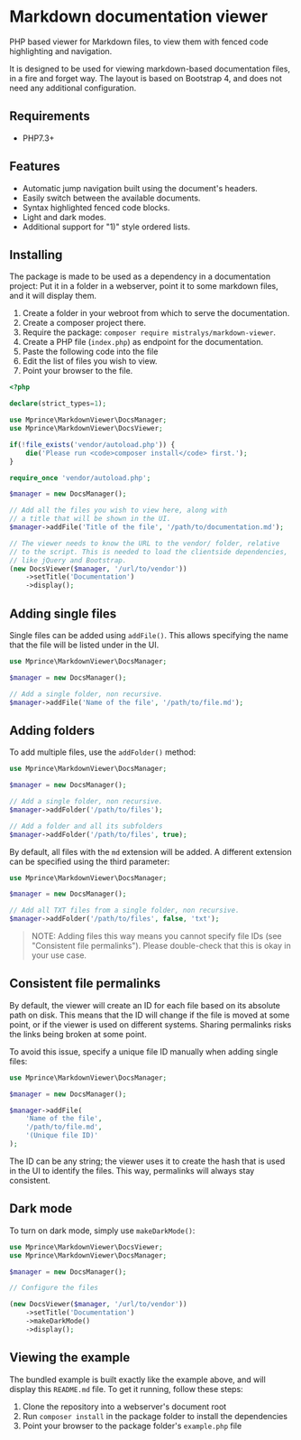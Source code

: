 # Markdown documentation viewer

PHP based viewer for Markdown files, to view them with fenced code highlighting and navigation. 

It is designed to be used for viewing markdown-based documentation files, in a fire and forget
way. The layout is based on Bootstrap 4, and does not need any additional configuration.

## Requirements

- PHP7.3+

## Features

- Automatic jump navigation built using the document's headers.
- Easily switch between the available documents.
- Syntax highlighted fenced code blocks.
- Light and dark modes. 
- Additional support for "1)" style ordered lists.

## Installing

The package is made to be used as a dependency in a documentation project:
Put it in a folder in a webserver, point it to some markdown files, and it
will display them.

1) Create a folder in your webroot from which to serve the documentation.
2) Create a composer project there.
3) Require the package: `composer require mistralys/markdown-viewer`.
4) Create a PHP file (`index.php`) as endpoint for the documentation.
5) Paste the following code into the file
6) Edit the list of files you wish to view.
7) Point your browser to the file.

```php
<?php

declare(strict_types=1);

use Mprince\MarkdownViewer\DocsManager;
use Mprince\MarkdownViewer\DocsViewer;

if(!file_exists('vendor/autoload.php')) {
    die('Please run <code>composer install</code> first.');
}

require_once 'vendor/autoload.php';

$manager = new DocsManager();

// Add all the files you wish to view here, along with
// a title that will be shown in the UI. 
$manager->addFile('Title of the file', '/path/to/documentation.md');

// The viewer needs to know the URL to the vendor/ folder, relative
// to the script. This is needed to load the clientside dependencies,
// like jQuery and Bootstrap.
(new DocsViewer($manager, '/url/to/vendor'))
    ->setTitle('Documentation')
    ->display();
```

## Adding single files

Single files can be added using `addFile()`. This allows specifying the
name that the file will be listed under in the UI.

```php
use Mprince\MarkdownViewer\DocsManager;

$manager = new DocsManager();

// Add a single folder, non recursive.
$manager->addFile('Name of the file', '/path/to/file.md');
```

## Adding folders

To add multiple files, use the `addFolder()` method:

```php
use Mprince\MarkdownViewer\DocsManager;

$manager = new DocsManager();

// Add a single folder, non recursive.
$manager->addFolder('/path/to/files');

// Add a folder and all its subfolders
$manager->addFolder('/path/to/files', true);
```

By default, all files with the `md` extension will be added. A different extension
can be specified using the third parameter:

```php
use Mprince\MarkdownViewer\DocsManager;

$manager = new DocsManager();

// Add all TXT files from a single folder, non recursive.
$manager->addFolder('/path/to/files', false, 'txt');
```

  > NOTE: Adding files this way means you cannot specify file IDs (see "Consistent 
    file permalinks"). Please double-check that this is okay in your use case.

## Consistent file permalinks

By default, the viewer will create an ID for each file based on its absolute
path on disk. This means that the ID will change if the file is moved at some
point, or if the viewer is used on different systems. Sharing permalinks risks
the links being broken at some point.

To avoid this issue, specify a unique file ID manually when adding single files:

```php
use Mprince\MarkdownViewer\DocsManager;

$manager = new DocsManager();

$manager->addFile(
    'Name of the file', 
    '/path/to/file.md',
    '(Unique file ID)'
);
```

The ID can be any string; the viewer uses it to create the hash that is used in the UI
to identify the files. This way, permalinks will always stay consistent. 

## Dark mode

To turn on dark mode, simply use `makeDarkMode()`:

```php
use Mprince\MarkdownViewer\DocsViewer;
use Mprince\MarkdownViewer\DocsManager;

$manager = new DocsManager();

// Configure the files

(new DocsViewer($manager, '/url/to/vendor'))
    ->setTitle('Documentation')
    ->makeDarkMode()
    ->display();
```

## Viewing the example

The bundled example is built exactly like the example above, and will display 
this `README.md` file. To get it running, follow these steps:

1) Clone the repository into a webserver's document root
2) Run `composer install` in the package folder to install the dependencies
3) Point your browser to the package folder's `example.php` file
